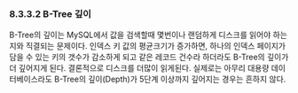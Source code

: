 ### 8.3.3.2 B-Tree 깊이

B-Tree의 깊이는 MySQL에서 값을 검색할때 몇번이나 랜덤하게 디스크를 읽어야 하는지와 직결되는 문제이다. 인덱스 키 값의 평균크기가 증가하면, 하나의 인덱스 페이지가 담을 수 있는 키의 갯수가 감소하게 되고 같은 레코드 건수라 하더라도 B-Tree의 깊이가 더 깊어지게 된다. 결론적으로 디스크를 더많이 읽게된다. 실제로는 아무리 대용량 데이터베이스라도 B-Tree의 깊이(Depth)가 5단계 이상까지 깊어지는 경우는 흔하지 않다.

